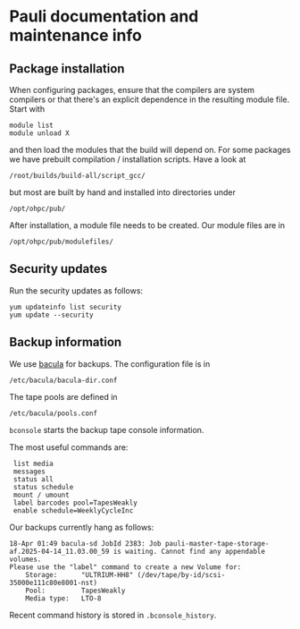 # Pauli documentation and maintenance info


## Package installation
When configuring packages, ensure that the compilers are system compilers or that there's an explicit dependence in the resulting module file. Start with
```
module list
module unload X
```
and then load the modules that the build will depend on. For some packages we have prebuilt compilation / installation scripts. Have a look at 
```
/root/builds/build-all/script_gcc/
```
but most are built by hand and installed into directories under
```
/opt/ohpc/pub/
```
After installation, a module file needs to be created. Our module files are in
```
/opt/ohpc/pub/modulefiles/
```

## Security updates
Run the security updates as follows:

```
yum updateinfo list security
yum update --security
```   

## Backup information

We use [bacula](https://www.bacula.org/) for backups. The configuration file is in

 `/etc/bacula/bacula-dir.conf`

The tape pools are defined in

  `/etc/bacula/pools.conf`

`bconsole` starts the backup tape console information.

The most useful commands are:

```
 list media
 messages
 status all
 status schedule
 mount / umount
 label barcodes pool=TapesWeakly
 enable schedule=WeeklyCycleInc
```


Our backups currently hang as follows:

```
18-Apr 01:49 bacula-sd JobId 2383: Job pauli-master-tape-storage-af.2025-04-14_11.03.00_59 is waiting. Cannot find any appendable volumes.
Please use the "label" command to create a new Volume for:
    Storage:      "ULTRIUM-HH8" (/dev/tape/by-id/scsi-35000e111c80e8001-nst)
    Pool:         TapesWeakly
    Media type:   LTO-8
```

Recent command history is stored in `.bconsole_history`.
